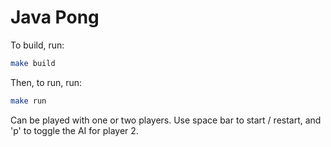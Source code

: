 # Java Pong

To build, run:

```bash
make build
```

Then, to run, run:
```bash
make run
```

Can be played with one or two players. Use space bar to start / restart, and 'p' to toggle the AI for player 2.
